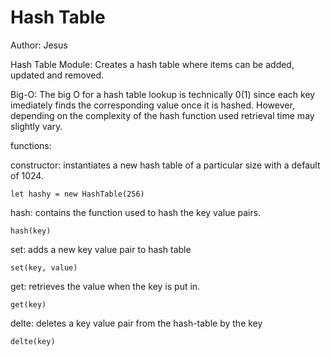 # Hash Table
Author: Jesus

Hash Table Module:
Creates a hash table where items can be added, updated and removed.

Big-O: The big O for a hash table lookup is technically 0(1) since each key imediately finds the corresponding value once it is hashed. However, depending on the complexity of the hash function used retrieval time may slightly vary.

functions:

constructor: 
instantiates a new hash table of a particular size with a default of 1024.
```
let hashy = new HashTable(256)
```
hash:
contains the function used to hash the key value pairs.

```
hash(key)
```

set:
adds a new key value pair to hash table

```
set(key, value)
```

get:
retrieves the value when the key is put in.

```
get(key)
```
delte: 
deletes a key value pair from the hash-table by the key

```
delte(key)
```